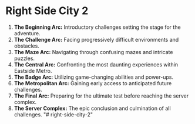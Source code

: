 # Right Side City 2
1. **The Beginning Arc:** Introductory challenges setting the stage for the adventure.
2. **The Challenge Arc:** Facing progressively difficult environments and obstacles.
3. **The Maze Arc:** Navigating through confusing mazes and intricate puzzles.
4. **The Central Arc:** Confronting the most daunting experiences within Eastside Metro.
5. **The Badge Arc:** Utilizing game-changing abilities and power-ups.
6. **The Metropolitan Arc:** Gaining early access to anticipated future challenges.
7. **The Final Arc:** Preparing for the ultimate test before reaching the server complex.
8. **The Server Complex:** The epic conclusion and culmination of all challenges.
"# right-side-city-2" 
